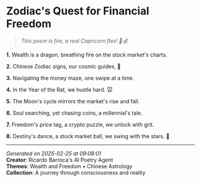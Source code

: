 # Zodiac's Quest for Financial Freedom

> *This poem is fire, a real Capricorn flex! 🐉💰*

**1.** Wealth is a dragon, breathing fire on the stock market's charts.


**2.** Chinese Zodiac signs, our cosmic guides, 🔮


**3.** Navigating the money maze, one swipe at a time.


**4.** In the Year of the Rat, we hustle hard. 🐭


**5.** The Moon's cycle mirrors the market's rise and fall.


**6.** Soul searching, yet chasing coins, a millennial's tale.


**7.** Freedom's price tag, a crypto puzzle, we unlock with grit.


**8.** Destiny's dance, a stock market ball, we swing with the stars. 🌟



---

*Generated on 2025-02-25 at 09:08:01*  
**Creator**: Ricardo Barroca's AI Poetry Agent  
**Themes**: Wealth and Freedom • Chinese Astrology  
**Collection**: A journey through consciousness and reality